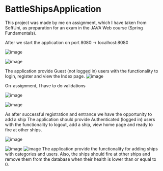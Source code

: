 # BattleShipsApplication
This project was made by me on assignment, which I have taken from SoftUni, as preparation for an exam in the JAVA Web course (Spring Fundamentals).

After we start the application on port 8080 -> localhost:8080

![image](https://user-images.githubusercontent.com/104733258/199093067-eed25818-f4d3-478f-afa2-1b13a387016b.png)

![image](https://user-images.githubusercontent.com/104733258/199093635-d2d1981f-c343-433c-8581-b7ddb5eebd2a.png)

The application  provide Guest (not logged in) users with the functionality to login, register and view the Index page.
![image](https://user-images.githubusercontent.com/104733258/199097175-d140091b-670a-480a-8bff-7a1515a7822b.png)

Оn-assignment, I have to do validations

![image](https://user-images.githubusercontent.com/104733258/199093661-bf1525c8-c8f6-4a31-8fcd-47354ebed115.png)

![image](https://user-images.githubusercontent.com/104733258/199093732-0391bc38-26aa-4e4a-89fd-482215993c42.png)

As after successful registration and entrance we have the opportunity to add a ship
The application should provide Authenticated (logged in) users with the functionality to logout, add a ship, view home page and ready to fire at other ships.

![image](https://user-images.githubusercontent.com/104733258/199095496-a99559ab-1993-4c49-8297-98607ebc0392.png)
 
 ![image](https://user-images.githubusercontent.com/104733258/199095725-eb4c5efe-51bb-439b-84c1-462dcb953be8.png)
 ![image](https://user-images.githubusercontent.com/104733258/199098086-73274221-ac75-4839-9b7c-9b02cfa56d61.png)
The application  provide the functionality for adding ships with categories and users. Also, the ships should fire at other ships and remove them from the database when their health is lower than or equal to 0.
 
 


